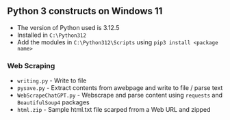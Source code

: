 ## Python 3 constructs on Windows 11
* The version of Python used is 3.12.5
* Installed in `C:\Python312`
* Add the modules in `C:\Python312\Scripts`  using `pip3 install <package name>`

### Web Scraping
* `writing.py` - Write to file
* `pysave.py` - Extract contents from awebpage and write to file / parse text
* `WebScrapeChatGPT.py` - Webscrape and parse content using `requests` and `BeautifulSoup4` packages
* `html.zip` - Sample html.txt file scarped frrom a Web URL and zipped

